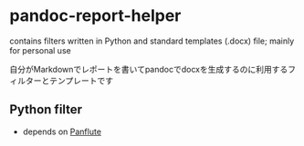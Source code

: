 # pandoc-report-helper
contains filters written in Python and standard templates (.docx) file; mainly for personal use

自分がMarkdownでレポートを書いてpandocでdocxを生成するのに利用するフィルターとテンプレートです

## Python filter

- depends on [Panflute](http://scorreia.com/software/panflute/)
